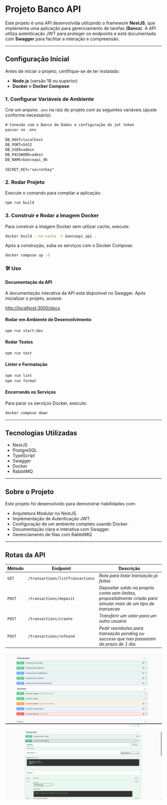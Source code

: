# Projeto Banco API

Este projeto é uma API desenvolvida utilizando o framework **NestJS**, que implementa uma aplicação para gerenciamento de tarefas (**Banco**). A API utiliza autenticação JWT para proteger os endpoints e está documentada com **Swagger** para facilitar a interação e compreensão.

---

## **Configuração Inicial**

Antes de iniciar o projeto, certifique-se de ter instalado:

- **Node.js** (versão 18 ou superior)
- **Docker** e **Docker Compose**

### 1. **Configurar Variáveis de Ambiente**

Crie um arquivo `.env` na raiz do projeto com as seguintes variáveis (ajuste conforme necessário):

```env
# Conexão com o Banco de Dados e configuração do jwt token
passar no .env

DB_HOST=localhost
DB_PORT=5432
DB_USER=admin
DB_PASSWORD=admin
DB_NAME=bancoapi_db

SECRET_KEY="secretkey"
```

### 2. **Rodar Projeto**

Execute o comando para compilar a aplicação:

```sh
npm run build
```

### 3. **Construir e Rodar a Imagem Docker**

Para construir a imagem Docker sem utilizar cache, execute:

```sh
docker build --no-cache -t bancoapi_api .
```

Após a construção, suba os serviços com o Docker Compose:

```sh
docker compose up -d
```

### 🛠 **Uso**

#### **Documentação da API**

A documentação interativa da API está disponível no Swagger. Após inicializar o projeto, acesse:

[http://localhost:3000/docs](http://localhost:3000/docs)

#### **Rodar em Ambiente de Desenvolvimento**

```sh
npm run start:dev
```

#### **Rodar Testes**

```sh
npm run test
```

#### **Linter e Formatação**

```sh
npm run lint
npm run format
```

#### **Encerrando os Serviços**

Para parar os serviços Docker, execute:

```sh
docker compose down
```

---

## **Tecnologias Utilizadas**

- NestJS
- PostgreSQL
- TypeScript
- Swagger
- Docker
- RabbitMQ

---

## **Sobre o Projeto**

Este projeto foi desenvolvido para demonstrar habilidades com:

- Arquitetura Modular no NestJS.
- Implementação de Autenticação JWT.
- Configuração de um ambiente completo usando Docker.
- Documentação clara e interativa com Swagger.
- Gerenciamento de filas com RabbitMQ.

---



## **Rotas da API**

| Método   | Endpoint | Descrição           |
| -------- | -------- | ------------------- |
| `GET`    | `/transactions/listTransactions`      | *Rota para listar transação ja feitas* |
| `POST`   | `/transactions/deposit`      | *Depositar saldo na propria conta sem limites, propositalmente criado para simular mais de um tipo de transacao* |
| `POST`    | `/transactions/create`      | *Transferir um valor para um outro usuario* |
| `POST` | `/transactions/refound`      | *Pedir reembolso para transação pending ou success que nao passaram do prazo de 1 dia.* |

![alt text](image-1.png)
![alt text](image.png)

